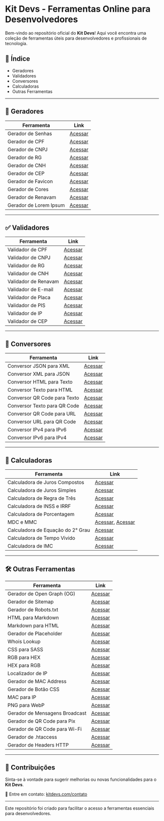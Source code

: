 # Kit Devs - Ferramentas Online para Desenvolvedores  

Bem-vindo ao repositório oficial do **Kit Devs**! Aqui você encontra uma coleção de ferramentas úteis para desenvolvedores e profissionais de tecnologia.  

## 📌 Índice  

- Geradores
- Validadores
- Conversores
- Calculadoras
- Outras Ferramentas  

---

## 🔧 Geradores  

| Ferramenta | Link |
|------------|------|
| Gerador de Senhas | [Acessar](https://kitdevs.com/password-generator) |
| Gerador de CPF | [Acessar](https://kitdevs.com/cpf-generator) |
| Gerador de CNPJ | [Acessar](https://kitdevs.com/cnpj-generator) |
| Gerador de RG | [Acessar](https://kitdevs.com/rg-generator) |
| Gerador de CNH | [Acessar](https://kitdevs.com/cnh-generator) |
| Gerador de CEP | [Acessar](https://kitdevs.com/cep-generator) |
| Gerador de Favicon | [Acessar](https://kitdevs.com/favicon-generator) |
| Gerador de Cores | [Acessar](https://kitdevs.com/color-generator) |
| Gerador de Renavam | [Acessar](https://kitdevs.com/renavam-generator) |
| Gerador de Lorem Ipsum | [Acessar](https://kitdevs.com/lorem-ipsum-generator) |

---

## ✅ Validadores  

| Ferramenta | Link |
|------------|------|
| Validador de CPF | [Acessar](https://kitdevs.com/cpf-validator) |
| Validador de CNPJ | [Acessar](https://kitdevs.com/cnpj-validator) |
| Validador de RG | [Acessar](https://kitdevs.com/rg-validator) |
| Validador de CNH | [Acessar](https://kitdevs.com/cnh-validator) |
| Validador de Renavam | [Acessar](https://kitdevs.com/renavam-validator) |
| Validador de E-mail | [Acessar](https://kitdevs.com/email-validator) |
| Validador de Placa | [Acessar](https://kitdevs.com/placa-validator) |
| Validador de PIS | [Acessar](https://kitdevs.com/pis-validator) |
| Validador de IP | [Acessar](https://kitdevs.com/ip-validator) |
| Validador de CEP | [Acessar](https://kitdevs.com/cep-validator) |

---

## 🔄 Conversores  

| Ferramenta | Link |
|------------|------|
| Conversor JSON para XML | [Acessar](https://kitdevs.com/json-xml-converter) |
| Conversor XML para JSON | [Acessar](https://kitdevs.com/xml-json-converter) |
| Conversor HTML para Texto | [Acessar](https://kitdevs.com/html-text-converter) |
| Conversor Texto para HTML | [Acessar](https://kitdevs.com/text-html-converter) |
| Conversor QR Code para Texto | [Acessar](https://kitdevs.com/qr-code-text-converter) |
| Conversor Texto para QR Code | [Acessar](https://kitdevs.com/text-qr-code-converter) |
| Conversor QR Code para URL | [Acessar](https://kitdevs.com/qr-url-converter) |
| Conversor URL para QR Code | [Acessar](https://kitdevs.com/url-qrcode-converter) |
| Conversor IPv4 para IPv6 | [Acessar](https://kitdevs.com/ipv4-ipv6-converter) |
| Conversor IPv6 para IPv4 | [Acessar](https://kitdevs.com/ipv6-ipv4-converter) |

---

## 🧮 Calculadoras

| Ferramenta | Link |
|------------|------|
| Calculadora de Juros Compostos | [Acessar](https://kitdevs.com/compound-interest-calculator) |
| Calculadora de Juros Simples | [Acessar](https://kitdevs.com/simple-interest-calculator) |
| Calculadora de Regra de Três | [Acessar](https://kitdevs.com/rule-of-three-calculator) |
| Calculadora de INSS e IRRF | [Acessar](https://kitdevs.com/inss-irrf-calculator) |
| Calculadora de Porcentagem | [Acessar](https://kitdevs.com/percentage-calculator) |
| MDC e MMC | [Acessar](https://kitdevs.com/mdc-calculator), [Acessar](https://kitdevs.com/mmc-calculator) |
| Calculadora de Equação do 2° Grau | [Acessar](https://kitdevs.com/equation-calculator) |
| Calculadora de Tempo Vivido | [Acessar](https://kitdevs.com/time-lived-calculator) |
| Calculadora de IMC | [Acessar](https://kitdevs.com/imc-calculator) |

---

## 🛠 Outras Ferramentas  

| Ferramenta | Link |
|------------|------|
| Gerador de Open Graph (OG) | [Acessar](https://kitdevs.com/og-generator) |
| Gerador de Sitemap | [Acessar](https://kitdevs.com/sitemap-generator) |
| Gerador de Robots.txt | [Acessar](https://kitdevs.com/robots-generator) |
| HTML para Markdown | [Acessar](https://kitdevs.com/html-to-markdown) |
| Markdown para HTML | [Acessar](https://kitdevs.com/markdown-to-html) |
| Gerador de Placeholder | [Acessar](https://kitdevs.com/placeholder-generator) |
| Whois Lookup | [Acessar](https://kitdevs.com/whois-generator) |
| CSS para SASS | [Acessar](https://kitdevs.com/css-to-sass) |
| RGB para HEX | [Acessar](https://kitdevs.com/rgb-to-hex) |
| HEX para RGB | [Acessar](https://kitdevs.com/hex-to-rgb) |
| Localizador de IP | [Acessar](https://kitdevs.com/ip-locator) |
| Gerador de MAC Address | [Acessar](https://kitdevs.com/mac-generator) |
| Gerador de Botão CSS | [Acessar](https://kitdevs.com/button-generator) |
| MAC para IP | [Acessar](https://kitdevs.com/mac-to-ip-converter) |
| PNG para WebP | [Acessar](https://kitdevs.com/png-to-webp-converter) |
| Gerador de Mensagens Broadcast | [Acessar](https://kitdevs.com/broadcast-generator) |
| Gerador de QR Code para Pix | [Acessar](https://kitdevs.com/pix-qr-generator) |
| Gerador de QR Code para Wi-Fi | [Acessar](https://kitdevs.com/wifi-qr-generator) |
| Gerador de .htaccess | [Acessar](https://kitdevs.com/htaccess-generator) |
| Gerador de Headers HTTP | [Acessar](https://kitdevs.com/http-headers-generator) |

---

## 📌 Contribuições  

Sinta-se à vontade para sugerir melhorias ou novas funcionalidades para o **Kit Devs**.  

📧 Entre em contato: [kitdevs.com/contato](https://kitdevs.com/contact)  

---

Este repositório foi criado para facilitar o acesso a ferramentas essenciais para desenvolvedores.
